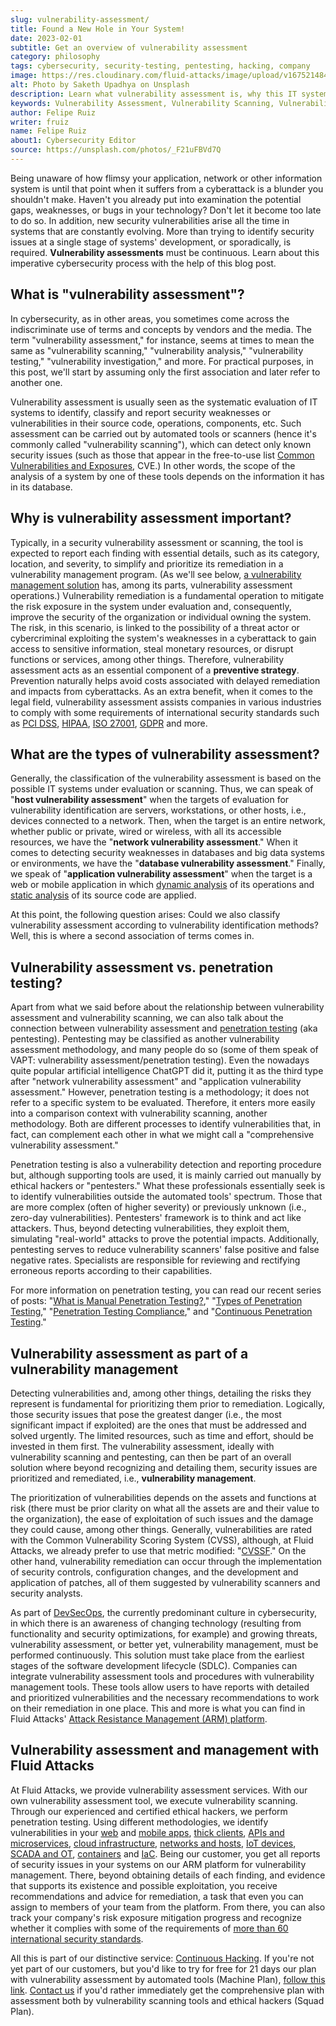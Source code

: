 ```yaml
---
slug: vulnerability-assessment/
title: Found a New Hole in Your System!
date: 2023-02-01
subtitle: Get an overview of vulnerability assessment
category: philosophy
tags: cybersecurity, security-testing, pentesting, hacking, company
image: https://res.cloudinary.com/fluid-attacks/image/upload/v1675214848/blog/vulnerability-assessment/cover_vulnerability_assessment.webp
alt: Photo by Saketh Upadhya on Unsplash
description: Learn what vulnerability assessment is, why this IT systems evaluation process is important, what types exist, and how it relates to vulnerability management.
keywords: Vulnerability Assessment, Vulnerability Scanning, Vulnerability Scanner, Penetration Testing, Vapt, Vulnerability Management, Vulnerability Analysis, Ethical Hacking, Pentesting
author: Felipe Ruiz
writer: fruiz
name: Felipe Ruiz
about1: Cybersecurity Editor
source: https://unsplash.com/photos/_F21uFBVd7Q
---
```


Being unaware of how flimsy your application,
network or other information system is
until that point
when it suffers from a cyberattack
is a blunder you shouldn't make.
Haven't you already put into examination the potential gaps,
weaknesses, or bugs in your technology?
Don't let it become too late to do so.
In addition,
new security vulnerabilities arise all the time in systems
that are constantly evolving.
More than trying to identify security issues
at a single stage of systems' development,
or sporadically,
is required.
**Vulnerability assessments** must be continuous.
Learn about this imperative cybersecurity process
with the help of this blog post.

## What is "vulnerability assessment"?

In cybersecurity,
as in other areas,
you sometimes come across the indiscriminate use of terms and concepts
by vendors and the media.
The term "vulnerability assessment,"
for instance,
seems at times to mean the same as "vulnerability scanning,"
"vulnerability analysis,"
"vulnerability testing,"
"vulnerability investigation," and more.
For practical purposes,
in this post,
we'll start by assuming only the first association
and later refer to another one.

Vulnerability assessment is usually seen
as the systematic evaluation of IT systems to identify,
classify and report security weaknesses or vulnerabilities
in their source code, operations, components, etc.
Such assessment can be carried out by automated tools or scanners
(hence it's commonly called "vulnerability scanning"),
which can detect only known security issues
(such as those that appear in the free-to-use list
[Common Vulnerabilities and Exposures](../../compliance/cve/),
CVE.)
In other words,
the scope of the analysis of a system by one of these tools
depends on the information it has in its database.

## Why is vulnerability assessment important?

Typically,
in a security vulnerability assessment or scanning,
the tool is expected to report each finding
with essential details,
such as its category, location, and severity,
to simplify and prioritize its remediation
in a vulnerability management program.
(As we'll see below,
[a vulnerability management solution](../../solutions/vulnerability-management/)
has, among its parts, vulnerability assessment operations.)
Vulnerability remediation is a fundamental operation
to mitigate the risk exposure in the system under evaluation
and, consequently,
improve the security of the organization or individual owning the system.
The risk,
in this scenario,
is linked to the possibility of a threat actor or cybercriminal
exploiting the system's weaknesses in a cyberattack
to gain access to sensitive information,
steal monetary resources,
or disrupt functions or services,
among other things.
Therefore,
vulnerability assessment acts as an essential component
of a **preventive strategy**.
Prevention naturally helps avoid costs
associated with delayed remediation and impacts from cyberattacks.
As an extra benefit,
when it comes to the legal field,
vulnerability assessment assists companies in various industries
to comply with some requirements of international security standards
such as [PCI DSS](../../compliance/pci/),
[HIPAA](../../compliance/hipaa/),
[ISO 27001](https://docs.fluidattacks.com/criteria/compliance/iso27001),
[GDPR](../../compliance/gdpr/)
and more.

## What are the types of vulnerability assessment?

Generally,
the classification of the vulnerability assessment
is based on the possible IT systems under evaluation or scanning.
Thus,
we can speak of "**host vulnerability assessment**"
when the targets of evaluation
for vulnerability identification
are servers, workstations, or other hosts,
i.e., devices connected to a network.
Then,
when the target is an entire network,
whether public or private,
wired or wireless,
with all its accessible resources,
we have the "**network vulnerability assessment**."
When it comes to detecting security weaknesses in databases
and big data systems or environments,
we have the "**database vulnerability assessment**."
Finally,
we speak of "**application vulnerability assessment**"
when the target is a web or mobile application
in which [dynamic analysis](../../product/dast/)
of its operations
and [static analysis](../../product/sast/)
of its source code are applied.

At this point,
the following question arises:
Could we also classify vulnerability assessment
according to vulnerability identification methods?
Well,
this is where a second association of terms comes in.

## Vulnerability assessment vs. penetration testing?

Apart from what we said before
about the relationship between vulnerability assessment
and vulnerability scanning,
we can also talk about the connection
between vulnerability assessment and [penetration testing](../../solutions/penetration-testing/)
(aka pentesting).
Pentesting may be classified as another vulnerability assessment methodology,
and many people do so
(some of them speak of VAPT:
vulnerability assessment/penetration testing).
Even the nowadays quite popular artificial intelligence ChatGPT did it,
putting it as the third type
after "network vulnerability assessment"
and "application vulnerability assessment."
However,
penetration testing is a methodology;
it does not refer to a specific system to be evaluated.
Therefore,
it enters more easily into a comparison context
with vulnerability scanning,
another methodology.
Both are different processes to identify vulnerabilities that,
in fact,
can complement each other
in what we might call a "comprehensive vulnerability assessment."

Penetration testing is also a vulnerability detection and reporting procedure
but,
although supporting tools are used,
it is mainly carried out manually by ethical hackers or "pentesters."
What these professionals essentially seek is to identify vulnerabilities
outside the automated tools' spectrum.
Those that are more complex
(often of higher severity)
or previously unknown
(i.e., zero-day vulnerabilities).
Pentesters' framework is to think and act like attackers.
Thus,
beyond detecting vulnerabilities,
they exploit them,
simulating "real-world" attacks
to prove the potential impacts.
Additionally,
pentesting serves to reduce
vulnerability scanners' false positive and false negative rates.
Specialists are responsible for reviewing
and rectifying erroneous reports according to their capabilities.

For more information on penetration testing,
you can read our recent series of posts:
"[What is Manual Penetration Testing?](../what-is-manual-penetration-testing/),"
"[Types of Penetration Testing](../types-of-penetration-testing/),"
"[Penetration Testing Compliance](../penetration-testing-compliance/),"
and "[Continuous Penetration Testing](../continuous-penetration-testing/)."

<cta-banner
  buttontxt="Read more"
  link="/solutions/vulnerability-management/"
  title="Get started with Fluid Attacks' Vulnerability Management solution
  right now"
/>

## Vulnerability assessment as part of a vulnerability management

Detecting vulnerabilities and,
among other things,
detailing the risks they represent
is fundamental for prioritizing them prior to remediation.
Logically,
those security issues that pose the greatest danger
(i.e., the most significant impact if exploited)
are the ones that must be addressed and solved urgently.
The limited resources,
such as time and effort,
should be invested in them first.
The vulnerability assessment,
ideally with vulnerability scanning and pentesting,
can then be part of an overall solution
where beyond recognizing and detailing them,
security issues are prioritized and remediated,
i.e., **vulnerability management**.

The prioritization of vulnerabilities depends on the assets
and functions at risk
(there must be prior clarity on what all the assets are
and their value to the organization),
the ease of exploitation of such issues
and the damage they could cause,
among other things.
Generally,
vulnerabilities are rated with the Common Vulnerability Scoring System (CVSS),
although,
at Fluid Attacks,
we already prefer to use that metric modified:
"[CVSSF](../cvssf-risk-exposure-metric/)."
On the other hand,
vulnerability remediation can occur
through the implementation of security controls,
configuration changes,
and the development and application of patches,
all of them suggested by vulnerability scanners
and security analysts.

As part of [DevSecOps](../../solutions/devsecops/),
the currently predominant culture in cybersecurity,
in which there is an awareness of changing technology
(resulting from functionality and security optimizations,
for example)
and growing threats,
vulnerability assessment,
or better yet,
vulnerability management,
must be performed continuously.
This solution must take place
from the earliest stages of the software development lifecycle (SDLC).
Companies can integrate vulnerability assessment tools and procedures
with vulnerability management tools.
These tools allow users to have reports
with detailed and prioritized vulnerabilities
and the necessary recommendations
to work on their remediation in one place.
This and more is what you can find in Fluid Attacks'
[Attack Resistance Management (ARM) platform](https://app.fluidattacks.com/).

## Vulnerability assessment and management with Fluid Attacks

At Fluid Attacks,
we provide vulnerability assessment services.
With our own vulnerability assessment tool,
we execute vulnerability scanning.
Through our experienced and certified ethical hackers,
we perform penetration testing.
Using different methodologies,
we identify vulnerabilities in your [web](../../systems/web-apps/)
and [mobile apps](../../systems/mobile-apps/),
[thick clients](../../systems/thick-clients/),
[APIs and microservices](../../systems/apis/),
[cloud infrastructure](../../systems/cloud-infrastructure/),
[networks and hosts](../../systems/networks-and-hosts/),
[IoT devices](../../systems/iot/),
[SCADA and OT](../../systems/ot/),
[containers](../../systems/containers/)
and [IaC](../../systems/iac/).
Being our customer,
you get all reports of security issues in your systems
on our ARM platform for vulnerability management.
There,
beyond obtaining details of each finding,
and evidence that supports its existence and possible exploitation,
you receive recommendations and advice for remediation,
a task that even you can assign to members of your team from the platform.
From there,
you can also track your company's risk exposure mitigation progress
and recognize whether it complies with some of the requirements
of [more than 60 international security standards](https://docs.fluidattacks.com/criteria/compliance/).

All this is part of our distinctive service:
[Continuous Hacking](../../services/continuous-hacking/).
If you're not yet part of our customers,
but you'd like to try for free for 21 days
our plan with vulnerability assessment by automated tools
(Machine Plan),
[follow this link](https://app.fluidattacks.com/SignUp).
[Contact us](../../contact-us/)
if you'd rather immediately get the comprehensive plan
with assessment both by vulnerability scanning tools and ethical hackers
(Squad Plan).
